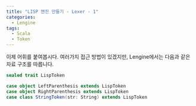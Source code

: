 ```yaml
---
title: "LISP 엔진 만들기 - Lexer - 1"
categories:
  - Lengine
tags:
  - Scala
  - Token
---
```


이제 어휘를 붙여봅시다. 여러가지 접근 방법이 있겠지만, Lengine에서는 다음과 같은 자료 구조를 따릅니다.

```scala
sealed trait LispToken

case object LeftParenthesis extends LispToken
case object RightParenthesis extends LispToken
case class StringToken(str: String) extends LispToken

```
